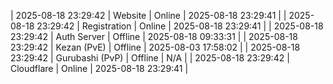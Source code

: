 | 2025-08-18 23:29:42 | Website | Online | 2025-08-18 23:29:41 |
| 2025-08-18 23:29:42 | Registration | Online | 2025-08-18 23:29:41 |
| 2025-08-18 23:29:42 | Auth Server | Offline | 2025-08-18 09:33:31 |
| 2025-08-18 23:29:42 | Kezan (PvE) | Offline | 2025-08-03 17:58:02 |
| 2025-08-18 23:29:42 | Gurubashi (PvP) | Offline | N/A |
| 2025-08-18 23:29:42 | Cloudflare | Online | 2025-08-18 23:29:41 |
